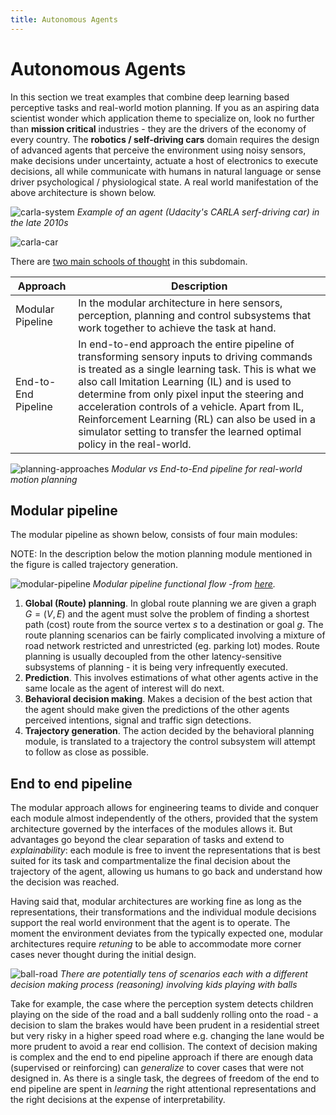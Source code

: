 ```yaml
---
title: Autonomous Agents
---
```


# Autonomous Agents

In this section we treat examples that combine deep learning based perceptive tasks and real-world motion planning. If you as an aspiring data scientist wonder which application theme to specialize on, look no further than  **mission critical** industries - they are the drivers of the economy of every country.  The **robotics / self-driving cars** domain requires the design of advanced agents that perceive the environment using noisy sensors, make decisions under uncertainty, actuate a host of electronics to execute decisions, all while communicate with humans in natural language or sense driver psychological / physiological state. A real world manifestation of the above architecture is shown below. 

![carla-system](images/carla-system.png#center)
_Example of an agent (Udacity's CARLA serf-driving car) in the late 2010s_

![carla-car](images/carla-car.png#center)

There are [two main schools of thought](https://arxiv.org/pdf/2003.06404.pdf) in this subdomain. 

|  Approach  |  Description   |     
| --- | --- | 
|  Modular Pipeline  |  In the modular architecture in here sensors, perception, planning and control subsystems that work together to achieve the task at hand. |
|  End-to-End Pipeline |  In end-to-end approach the entire pipeline of transforming sensory inputs to driving commands is treated as a single learning task. This is what we also call Imitation Learning (IL) and is used to determine from only pixel input the steering and acceleration controls of a vehicle. Apart from IL, Reinforcement Learning (RL) can also be used in a simulator setting to transfer the learned optimal policy in the real-world. |

![planning-approaches](images/planning-approaches.png#center)
*Modular vs End-to-End pipeline for real-world motion planning*

## Modular pipeline

The modular pipeline as shown below, consists of four main modules:

NOTE: In the description below the motion planning module mentioned in the figure is called trajectory generation.

![modular-pipeline](images/modular-pipeline.png#center)
*Modular pipeline functional flow -from [here](https://arxiv.org/pdf/1604.07446.pdf).*

1. **Global (Route) planning**. In global route planning we are given a graph $G=(V, E)$ and the agent must solve the problem of finding a shortest path (cost) route from the source vertex $s$ to a destination or goal $g$.  The route planning scenarios can be fairly complicated involving a mixture of  road network restricted and unrestricted (eg. parking lot) modes. Route planning is usually decoupled from the other latency-sensitive subsystems of planning - it is being very infrequently executed.   
2. **Prediction**. This involves estimations of what other agents active in the same locale as the agent of interest will do next. 
3. **Behavioral decision making**. Makes a decision of the best action that the agent should make given the predictions of the other agents perceived intentions, signal and traffic sign detections. 
4. **Trajectory generation**. The action decided by the behavioral planning module, is translated to a trajectory the control subsystem will attempt to follow as close as possible. 

## End to end pipeline

The modular approach allows for engineering teams to divide and conquer each module almost independently of the others, provided that the system architecture governed by the interfaces of the modules allows it. But advantages go beyond the clear separation of tasks and extend to _explainability_: each module is free to invent the representations that is best suited for its task and compartmentalize the final decision about the trajectory of the agent, allowing us humans to go back and understand how the decision was reached. 

Having said that, modular architectures are working fine as long as the representations, their transformations and the individual module decisions support the real world environment that the agent is to operate. The moment the environment deviates from the typically expected one, modular architectures require _retuning_ to be able to accommodate more corner cases never thought during the initial design. 

![ball-road](images/ball-road.jpg#center)
*There are potentially tens of scenarios each with a different decision making process (reasoning) involving kids playing with balls*

Take for example, the case where the perception system detects children playing on the side of the road and a ball suddenly rolling onto the road - a decision to slam the brakes would have been prudent in a residential street but very risky in a higher speed road where e.g. changing the lane would be more prudent to avoid a rear end collision. The context of decision making is complex and the end to end pipeline approach if there are enough data (supervised or reinforcing) can _generalize_ to cover cases that were not designed in. As there is a single task, the degrees of freedom of the end to end pipeline are spent in _learning_ the right attentional representations and the right decisions at the expense of interpretability.
